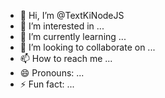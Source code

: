 - 👋 Hi, I’m @TextKiNodeJS
- 👀 I’m interested in ...
- 🌱 I’m currently learning ...
- 💞️ I’m looking to collaborate on ...
- 📫 How to reach me ...
- 😄 Pronouns: ...
- ⚡ Fun fact: ...

<!---
TextKiNodeJS/TextKiNodeJS is a ✨ special ✨ repository because its `README.md` (this file) appears on your GitHub profile.
You can click the Preview link to take a look at your changes.
--->
